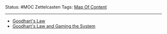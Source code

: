 Status: #MOC 
Zettelcasten Tags: [Map Of Content](Map%20Of%20Content.md)

---

* [Goodhart's Law](../slip-box/Goodhart's%20Law.md)
* [Goodhart's Law and Gaming the System](../slip-box/Goodhart's%20Law%20and%20Gaming%20the%20System.md)
